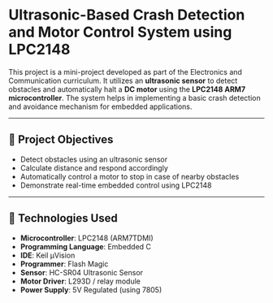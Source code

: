 # Ultrasonic-Based Crash Detection and Motor Control System using LPC2148

This project is a mini-project developed as part of the Electronics and Communication curriculum. It utilizes an **ultrasonic sensor** to detect obstacles and automatically halt a **DC motor** using the **LPC2148 ARM7 microcontroller**. The system helps in implementing a basic crash detection and avoidance mechanism for embedded applications.

---

## 📌 Project Objectives

- Detect obstacles using an ultrasonic sensor
- Calculate distance and respond accordingly
- Automatically control a motor to stop in case of nearby obstacles
- Demonstrate real-time embedded control using LPC2148

---

## 🔧 Technologies Used

- **Microcontroller**: LPC2148 (ARM7TDMI)
- **Programming Language**: Embedded C
- **IDE**: Keil µVision
- **Programmer**: Flash Magic
- **Sensor**: HC-SR04 Ultrasonic Sensor
- **Motor Driver**: L293D / relay module
- **Power Supply**: 5V Regulated (using 7805)

  

